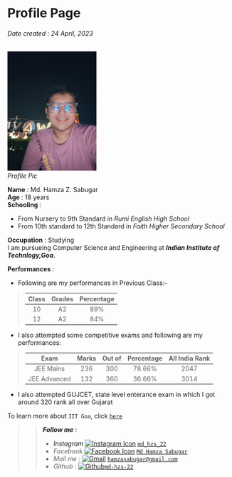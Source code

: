 # Profile Page  
###### *Date created : 24 April, 2023* ######

<img src="https://github.com/md-hzs-22/md-hzs-22.github.io/blob/main/Photo%20from%20Mo%20Hamza%20Sabugar.jpg" alt="Profile pic" width="200" ><br><i>Profile Pic</i>

**Name** : Md. Hamza Z. Sabugar  
**Age** : 18 years  
**Schooling** : 
- From Nursery to 9th Standard in *Rumi English High School*
- From 10th standard to 12th Standard in *Faith Higher Secondary School*  

**Occupation** : Studying  
I am pursueing Computer Science and Engineering at ***Indian Institute of Technlogy,Goa***.  

**Performances** :  
- Following are my performances in Previous Class:-

>| Class | Grades | Percentage|
>|:------:|:-------:|:--------:|
>|10|A2|89%|
>|12|A2|84%|

- I also attempted some competitive exams and following are my performances:

>|Exam|Marks|Out of|Percentage|All India Rank|
>|:----:|:----:|:----:|:----:|:---:|
>|JEE Mains|236|300|78.66%|2047|
>|JEE Advanced|132|360|36.66%|3014|

- I also attempted GUJCET, state level enterance exam in which I got around 320 rank all over Gujarat

To learn more about `IIT Goa`, click <a href="https://iitgoa.ac.in/" target="_blank">`here`<a>  

>>***Follow me*** :
>>- *Instagram*  <a href="https://www.instagram.com/md_hzs_22/" target="_blank"><img src="https://cdn4.iconfinder.com/data/icons/social-media-2210/24/Instagram-512.png" alt="Instagram Icon" width="25" ></a>  <a href="https://www.instagram.com/md_hzs_22/" target="_blank">`md_hzs_22`</a>  
>>- *Facebook*  <a href="https://www.facebook.com/profile.php?id=100068268500657" target="_blank"><img src="https://1000logos.net/wp-content/uploads/2021/04/Facebook-logo.png" alt="Facebook Icon" width="35" ></a> <a href="https://www.facebook.com/profile.php?id=100068268500657" target="_blank">`Md Hamza Sabugar`</a>  
>>- *Mail me* : <a href="https://mail.google.com/mail/u/#inbox?compose=CllgCJNqszkxcKwQLllqkWVZDmKgCbQGwdvHGlDfhFTBCbrcrtgkCPxhpSFrxVqHBnQnFmLSsVq" target="_blank"><img src="https://1000logos.net/wp-content/uploads/2021/05/Gmail-logo.png" width="35" alt="Gmail" ></a> <a href="https://mail.google.com/mail/u/#inbox?compose=CllgCJNqszkxcKwQLllqkWVZDmKgCbQGwdvHGlDfhFTBCbrcrtgkCPxhpSFrxVqHBnQnFmLSsVq" target="_blank">`hamzasabugar@gmail.com`</a>  
>>- *Github*   : <a href="https://github.com/md-hzs-22" target="_blank"><img src="https://github.githubassets.com/images/modules/logos_page/GitHub-Mark.png" alt="Github" width="30"></a><a href="https://github.com/md-hzs-22" target="_blank">`md-hzs-22`</a>
